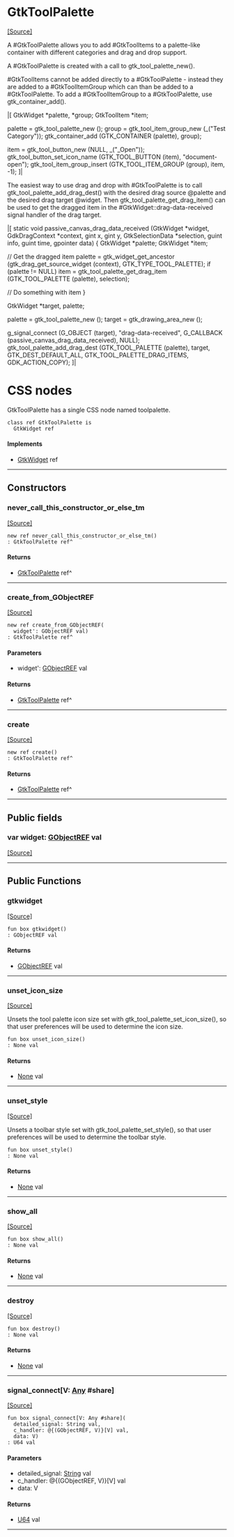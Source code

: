 # GtkToolPalette
<span class="source-link">[[Source]](src/gtk3/GtkToolPalette.md#L6)</span>

A #GtkToolPalette allows you to add #GtkToolItems to a palette-like
container with different categories and drag and drop support.

A #GtkToolPalette is created with a call to gtk_tool_palette_new().

#GtkToolItems cannot be added directly to a #GtkToolPalette -
instead they are added to a #GtkToolItemGroup which can than be added
to a #GtkToolPalette. To add a #GtkToolItemGroup to a #GtkToolPalette,
use gtk_container_add().

|[<!-- language="C" -->
GtkWidget *palette, *group;
GtkToolItem *item;

palette = gtk_tool_palette_new ();
group = gtk_tool_item_group_new (_("Test Category"));
gtk_container_add (GTK_CONTAINER (palette), group);

item = gtk_tool_button_new (NULL, _("_Open"));
gtk_tool_button_set_icon_name (GTK_TOOL_BUTTON (item), "document-open");
gtk_tool_item_group_insert (GTK_TOOL_ITEM_GROUP (group), item, -1);
]|

The easiest way to use drag and drop with #GtkToolPalette is to call
gtk_tool_palette_add_drag_dest() with the desired drag source @palette
and the desired drag target @widget. Then gtk_tool_palette_get_drag_item()
can be used to get the dragged item in the #GtkWidget::drag-data-received
signal handler of the drag target.

|[<!-- language="C" -->
static void
passive_canvas_drag_data_received (GtkWidget        *widget,
                                   GdkDragContext   *context,
                                   gint              x,
                                   gint              y,
                                   GtkSelectionData *selection,
                                   guint             info,
                                   guint             time,
                                   gpointer          data)
{
  GtkWidget *palette;
  GtkWidget *item;

  // Get the dragged item
  palette = gtk_widget_get_ancestor (gtk_drag_get_source_widget (context),
                                     GTK_TYPE_TOOL_PALETTE);
  if (palette != NULL)
    item = gtk_tool_palette_get_drag_item (GTK_TOOL_PALETTE (palette),
                                           selection);

  // Do something with item
}

GtkWidget *target, palette;

palette = gtk_tool_palette_new ();
target = gtk_drawing_area_new ();

g_signal_connect (G_OBJECT (target), "drag-data-received",
                  G_CALLBACK (passive_canvas_drag_data_received), NULL);
gtk_tool_palette_add_drag_dest (GTK_TOOL_PALETTE (palette), target,
                                GTK_DEST_DEFAULT_ALL,
                                GTK_TOOL_PALETTE_DRAG_ITEMS,
                                GDK_ACTION_COPY);
]|

# CSS nodes

GtkToolPalette has a single CSS node named toolpalette.


```pony
class ref GtkToolPalette is
  GtkWidget ref
```

#### Implements

* [GtkWidget](gtk3-GtkWidget.md) ref

---

## Constructors

### never_call_this_constructor_or_else_tm
<span class="source-link">[[Source]](src/gtk3/GtkToolPalette.md#L81)</span>


```pony
new ref never_call_this_constructor_or_else_tm()
: GtkToolPalette ref^
```

#### Returns

* [GtkToolPalette](gtk3-GtkToolPalette.md) ref^

---

### create_from_GObjectREF
<span class="source-link">[[Source]](src/gtk3/GtkToolPalette.md#L84)</span>


```pony
new ref create_from_GObjectREF(
  widget': GObjectREF val)
: GtkToolPalette ref^
```
#### Parameters

*   widget': [GObjectREF](gtk3-..-gobject-GObjectREF.md) val

#### Returns

* [GtkToolPalette](gtk3-GtkToolPalette.md) ref^

---

### create
<span class="source-link">[[Source]](src/gtk3/GtkToolPalette.md#L88)</span>


```pony
new ref create()
: GtkToolPalette ref^
```

#### Returns

* [GtkToolPalette](gtk3-GtkToolPalette.md) ref^

---

## Public fields

### var widget: [GObjectREF](gtk3-..-gobject-GObjectREF.md) val
<span class="source-link">[[Source]](src/gtk3/GtkToolPalette.md#L78)</span>



---

## Public Functions

### gtkwidget
<span class="source-link">[[Source]](src/gtk3/GtkToolPalette.md#L80)</span>


```pony
fun box gtkwidget()
: GObjectREF val
```

#### Returns

* [GObjectREF](gtk3-..-gobject-GObjectREF.md) val

---

### unset_icon_size
<span class="source-link">[[Source]](src/gtk3/GtkToolPalette.md#L184)</span>


Unsets the tool palette icon size set with gtk_tool_palette_set_icon_size(),
so that user preferences will be used to determine the icon size.


```pony
fun box unset_icon_size()
: None val
```

#### Returns

* [None](builtin-None.md) val

---

### unset_style
<span class="source-link">[[Source]](src/gtk3/GtkToolPalette.md#L191)</span>


Unsets a toolbar style set with gtk_tool_palette_set_style(),
so that user preferences will be used to determine the toolbar style.


```pony
fun box unset_style()
: None val
```

#### Returns

* [None](builtin-None.md) val

---

### show_all
<span class="source-link">[[Source]](src/gtk3/GtkWidget.md#L4)</span>


```pony
fun box show_all()
: None val
```

#### Returns

* [None](builtin-None.md) val

---

### destroy
<span class="source-link">[[Source]](src/gtk3/GtkWidget.md#L7)</span>


```pony
fun box destroy()
: None val
```

#### Returns

* [None](builtin-None.md) val

---

### signal_connect\[V: [Any](builtin-Any.md) #share\]
<span class="source-link">[[Source]](src/gtk3/GtkWidget.md#L10)</span>


```pony
fun box signal_connect[V: Any #share](
  detailed_signal: String val,
  c_handler: @{(GObjectREF, V)}[V] val,
  data: V)
: U64 val
```
#### Parameters

*   detailed_signal: [String](builtin-String.md) val
*   c_handler: @{(GObjectREF, V)}[V] val
*   data: V

#### Returns

* [U64](builtin-U64.md) val

---

